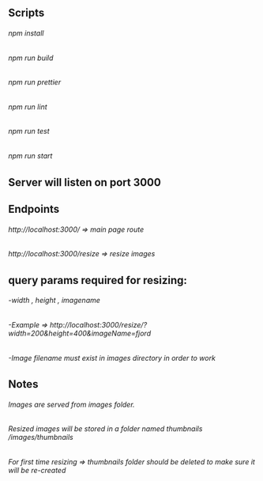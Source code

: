 ## Scripts
###### npm install
###### npm run build
###### npm run prettier
###### npm run lint
###### npm run test
###### npm run start

## Server will listen on port 3000

## Endpoints
###### http://localhost:3000/ => main page route
###### http://localhost:3000/resize => resize images
## query params required for resizing:
###### -width , height , imagename
###### -Example => http://localhost:3000/resize/?width=200&height=400&imageName=fjord
###### -Image filename must exist in images directory in order to work

## Notes
###### Images are served from images folder.
###### Resized images will be stored in a folder named thumbnails /images/thumbnails
###### For first time resizing => thumbnails folder should be deleted to make sure it will be re-created

